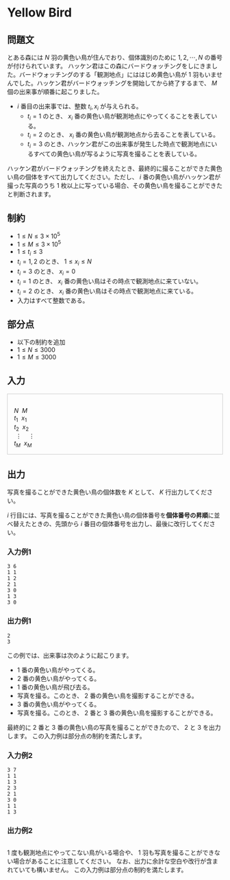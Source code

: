 # Yellow Bird

## 問題文

とある森には $N$ 羽の黄色い鳥が住んでおり、個体識別のために $1,2,\cdots,N$ の番号が付けられています。
ハッケン君はこの森にバードウォッチングをしにきました。バードウォッチングのする「観測地点」にははじめ黄色い鳥が $1$ 羽もいませんでした。ハッケン君がバードウォッチングを開始してから終了するまで、 $M$ 個の出来事が順番に起こりました。

- $i$ 番目の出来事では、整数 $t_i, x_i$ が与えられる。
    - $t_i = 1$ のとき、 $x_i$ 番の黄色い鳥が観測地点にやってくることを表している。
    - $t_i = 2$ のとき、 $x_i$ 番の黄色い鳥が観測地点から去ることを表している。
    - $t_i = 3$ のとき、ハッケン君がこの出来事が発生した時点で観測地点にいるすべての黄色い鳥が写るように写真を撮ることを表している。

ハッケン君がバードウォッチングを終えたとき、最終的に撮ることができた黄色い鳥の個体をすべて出力してください。ただし、 $i$ 番の黄色い鳥がハッケン君が撮った写真のうち $1$ 枚以上に写っている場合、その黄色い鳥を撮ることができたと判断されます。

## 制約
- $1 \le N \le 3 \times 10^5$
- $1 \le M \le 3 \times 10^5$
- $1 \le t_i \le 3$
- $t_i = 1, 2$ のとき、 $1 \le x_i \le N$
- $t_i = 3$ のとき、 $x_i = 0$
- $t_i = 1$ のとき、 $x_i$ 番の黄色い鳥はその時点で観測地点に来ていない。
- $t_i = 2$ のとき、 $x_i$ 番の黄色い鳥はその時点で観測地点に来ている。
- 入力はすべて整数である。

## 部分点

- 以下の制約を追加
- $1 \le N \le 3000$
- $1 \le M \le 3000$

## 入力
<div style="border: 1px #ccc solid; 2px 3px 0 #ddd; font-size: 100%; padding: 16px 0 0 15px;">
    
$N \ \ M$ \
$t_1 \ \ x_1$ \
$t_2 \ \ x_2$ \
$\ \vdots \quad \vdots$ \
$t_M \ \ x_M$

</div>

## 出力
写真を撮ることができた黄色い鳥の個体数を $K$ として、 $K$ 行出力してください。

$i$ 行目には、写真を撮ることができた黄色い鳥の個体番号を**個体番号の昇順**に並べ替えたときの、先頭から $i$ 番目の個体番号を出力し、最後に改行してください。

### 入力例1
```
3 6
1 1
1 2
2 1
3 0
1 3
3 0
```

### 出力例1
```
2
3
```

この例では、出来事は次のように起こります。

- $1$ 番の黄色い鳥がやってくる。
- $2$ 番の黄色い鳥がやってくる。
- $1$ 番の黄色い鳥が飛び去る。
- 写真を撮る。このとき、 $2$ 番の黄色い鳥を撮影することができる。
- $3$ 番の黄色い鳥がやってくる。
- 写真を撮る。このとき、 $2$ 番と $3$ 番の黄色い鳥を撮影することができる。

最終的に $2$ 番と $3$ 番の黄色い鳥の写真を撮ることができたので、 $2$ と $3$ を出力します。
この入力例は部分点の制約を満たします。

### 入力例2
```
3 7
1 1
1 3
2 3
2 1
3 0
1 1
1 3
```

### 出力例2
```
```

$1$ 度も観測地点にやってこない鳥がいる場合や、 $1$ 羽も写真を撮ることができない場合があることに注意してください。
なお、出力に余計な空白や改行が含まれていても構いません。
この入力例は部分点の制約を満たします。
